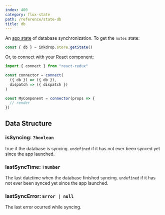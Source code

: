 ```yaml
---
index: 400
category: flux-state
path: /reference/state-db
title: db
---
```


An [app state](/manual/flux-architecture) of database synchronization.
To get the `notes` state:

```js
const { db } = inkdrop.store.getState()
```

Or, to connect with your React component:

```js
import { connect } from "react-redux"

const connector = connect(
  ({ db }) => ({ db }),
  dispatch => ({ dispatch })
)

const MyComponent = connector(props => {
  // render
})
```

## Data Structure

### isSyncing: `?boolean`

true if the database is syncing.
`undefined` if it has not ever been synced yet since the app launched.

### lastSyncTime: `?number`

The last datetime when the database finished syncing.
`undefined` if it has not ever been synced yet since the app launched.

### lastSyncError: `Error | null`

The last error ocurred while syncing.
